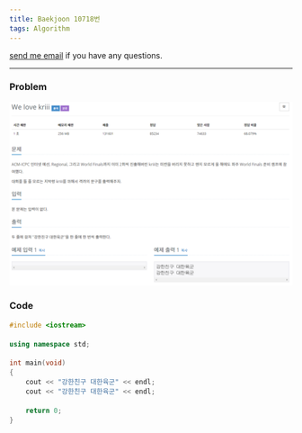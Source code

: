 ```yaml
---
title: Baekjoon 10718번
tags: Algorithm
---
```


[send me email](mailto:jewel7492@gmail.com) if you have any questions.

<!--more-->

---
### Problem  
   
![그림1](/assets/Baekjoon/10718/1.PNG)  

### Code  
```cpp
#include <iostream> 

using namespace std;
 
int main(void)
{
    cout << "강한친구 대한육군" << endl;
    cout << "강한친구 대한육군" << endl;
    
    return 0;
}
```